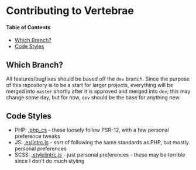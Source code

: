 # Contributing to Vertebrae

#### Table of Contents

* [Which Branch?](#which-branch)
* [Code Styles](#code-styles)

## Which Branch?

All features/bugfixes should be based off the `dev` branch. Since the purpose
of this repository is to be a start for larger projects, everything will be
merged into `master` shortly after it is approved and merged into `dev`; this
may change some day, but for now, `dev` should be the base for anything new.

## Code Styles

* PHP: [.php_cs](https://github.com/nlmenke/vertebrae/blob/master/.php_cs) -
these loosely follow PSR-12, with a few personal preference tweaks
* JS: [.eslintrc.js](https://github.com/nlmenke/vertebrae/blob/master/.eslintrc.js) -
sort of following the same standards as PHP, but mostly personal preferences
* SCSS: [.stylelintrc.js](https://github.com/nlmenke/vertebrae/blob/master/.stylelintrc.js) -
just personal preferences - these may be terrible since I don't do much styling
